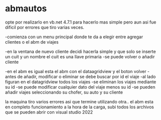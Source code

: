 # abmautos
opte por realizarlo en vb.net 4.7.1 para hacerlo mas simple pero aun asi fue dificil por errores que tiro varias veces.

-comienza con un menu principal donde te da a elegir entre agregar clientes o el abm de viajes

-en la ventana de nuevo cliente decidi hacerla simple y que solo se inserte un cuit y un nombre el cuit es una llave primaria 
-se puede volver o añadir cliente

-en el abm es igual esta el abm con el dataagridview y el boton volver
-antes de añadir, modificar o eliminar se debe buscar por id el viaje
-al lado figuran en el datagridview todos los viajes
-se eliminan los viajes mediante su id
-se puede modificar cualquier dato del viaje menos su id
-se pueden añadir viajes seleccionando su chofer, su auto y su cliente

la maquina tiro varios errores asi que termine utilizando otra.. el abm esta en completo funcionamiento a la hora de la carga, subi todos los archivos que se pueden abrir con visual studio 2022
